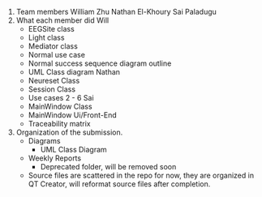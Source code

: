 1. Team members
   William Zhu
   Nathan El-Khoury
   Sai Paladugu
2. What each member did
   Will 
     - EEGSite class
     - Light class
     - Mediator class
     - Normal use case
     - Normal success sequence diagram outline
     - UML Class diagram
   Nathan
     - Neureset Class
     - Session Class
     - Use cases 2 - 6
   Sai 
     - MainWindow Class
     - MainWindow Ui/Front-End
     - Traceability matrix
3. Organization of the submission.
   - Diagrams
     - UML Class Diagram
   - Weekly Reports
     - Deprecated folder, will be removed soon
   - Source files are scattered in the repo for now,
     they are organized in QT Creator, will reformat
     source files after completion.
